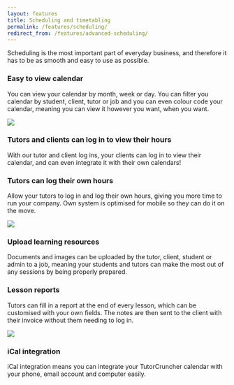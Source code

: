 ```yaml
---
layout: features
title: Scheduling and timetabling
permalink: /features/scheduling/
redirect_from: /features/advanced-scheduling/
---
```

Scheduling is the most important part of everyday business, and therefore it has to be as smooth and easy to use as possible.

<h3 id="calender">Easy to view calendar</h3>

You can view your calendar by month, week or day. You can filter you calendar by student, client, tutor or job and you can even colour code your 
calendar, meaning you can view it however you want, when you want.

<a href="/img/features/calendar.png" data-lightbox="lightbox" data-title="TutorCruncher's calendar" class="thumbnail">
  <img src="/img/features/calendar.png" alt-text="TutorCruncher's calendar"/>
</a>

<h3 id="viewHours">Tutors and clients can log in to view their hours</h3>

With our tutor and client log ins, your clients can log in to view their calendar, and can even integrate it with their own calendars!

### Tutors can log their own hours

Allow your tutors to log in and log their own hours, giving you more time to run your company. Own system is optimised for mobile so they can do it on the move.

<a href="/img/features/add-lesson.png" data-lightbox="lightbox" data-title="Adding a lesson within TutorCruncher" class="thumbnail">
  <img src="/img/features/add-lesson.png" alt-text="Adding a lesson within TutorCruncher"/>
</a>

<h3 id="resources">Upload learning resources</h3>

Documents and images can be uploaded by the tutor, client, student or admin to a job, meaning your students and tutors can make the most out of any sessions by being properly prepared.

### Lesson reports

Tutors can fill in a report at the end of every lesson, which can be customised with your own fields. The notes are then sent to the client with their invoice without them needing to log in.

<a href="/img/features/lesson-report.png" data-lightbox="lightbox" data-title="Lesson reporting within TutorCruncher" class="thumbnail">
  <img src="/img/features/lesson-report.png" alt-text="Lesson reporting"/>
</a>

### iCal integration

iCal integration means you can integrate your TutorCruncher calendar with your phone, email account and computer easily.
